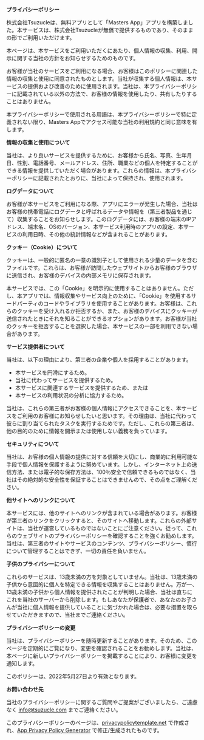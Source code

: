 **プライバシーポリシー**

株式会社Tsuzucleは、無料アプリとして「Masters App」アプリを構築しました。本サービスは、株式会社Tsuzucleが無償で提供するものであり、そのままの形でご利用いただけます。

本ページは、本サービスをご利用いただくにあたり、個人情報の収集、利用、開示に関する当社の方針をお知らせするためのものです。

お客様が当社のサービスをご利用になる場合、お客様はこのポリシーに関連した情報の収集と使用に同意されたものとします。当社が収集する個人情報は、本サービスの提供および改善のために使用されます。当社は、本プライバシーポリシーに記載されている以外の方法で、お客様の情報を使用したり、共有したりすることはありません。

本プライバシーポリシーで使用される用語は、本プライバシーポリシーで特に定義されない限り、Masters Appでアクセス可能な当社の利用規約と同じ意味を有します。

**情報の収集と使用について**

当社は、より良いサービスを提供するために、お客様から氏名、写真、生年月日、性別、電話番号、メールアドレス、住所、職業などの個人を特定することができる情報を提供していただく場合があります。これらの情報は、本プライバシーポリシーに記載されたとおりに、当社によって保持され、使用されます。

**ログデータについて**

お客様が本サービスをご利用になる際、アプリにエラーが発生した場合、当社はお客様の携帯電話にログデータと呼ばれるデータや情報を（第三者製品を通じて）収集することをお知らせします。このログデータには、お客様の端末のIPアドレス、端末名、OSのバージョン、本サービス利用時のアプリの設定、本サービスの利用日時、その他の統計情報などが含まれることがあります。

**クッキー（Cookie）について**

クッキーは、一般的に匿名の一意の識別子として使用される少量のデータを含むファイルです。これらは、お客様が訪問したウェブサイトからお客様のブラウザに送信され、お客様のデバイスの内部メモリに保存されます。

本サービスでは、この「Cookie」を明示的に使用することはありません。ただし、本アプリでは、情報収集やサービス向上のために、「Cookie」を使用するサードパーティのコードやライブラリを使用することがあります。お客様は、これらのクッキーを受け入れるか拒否するか、また、お客様のデバイスにクッキーが送信されたときにそれを知ることができるオプションがあります。お客様が当社のクッキーを拒否することを選択した場合、本サービスの一部を利用できない場合があります。

**サービス提供者について**

当社は、以下の理由により、第三者の企業や個人を採用することがあります。

* 本サービスを円滑にするため。
* 当社に代わってサービスを提供するため。
* 本サービスに関連するサービスを提供するため、または
* 本サービスの利用状況の分析に協力するため。

当社は、これらの第三者がお客様の個人情報にアクセスできることを、本サービスをご利用のお客様にお知らせしたいと思います。その理由は、当社に代わって彼らに割り当てられたタスクを実行するためです。ただし、これらの第三者は、他の目的のために情報を開示または使用しない義務を負っています。

**セキュリティについて**

当社は、お客様の個人情報の提供に対する信頼を大切にし、商業的に利用可能な手段で個人情報を保護するように努めています。しかし、インターネット上の送信方法、または電子的な保存方法は、100％安全で信頼できるものではなく、当社はその絶対的な安全性を保証することはできませんので、その点をご理解ください。

**他サイトへのリンクについて**

本サービスには、他のサイトへのリンクが含まれている場合があります。お客様が第三者のリンクをクリックすると、そのサイトへ移動します。これらの外部サイトは、当社が運営しているものではないことにご注意ください。従って、これらのウェブサイトのプライバシーポリシーを確認することを強くお勧めします。当社は、第三者のサイトやサービスのコンテンツ、プライバシーポリシー、慣行について管理することはできず、一切の責任を負いません。

**子供のプライバシーについて**

これらのサービスは、13歳未満の方を対象としていません。当社は、13歳未満の子供から意図的に個人を特定できる情報を収集することはありません。万が一、13歳未満の子供から個人情報を提供されたことが判明した場合、当社は直ちにこれを当社のサーバーから削除します。もしあなたが保護者で、あなたのお子さんが当社に個人情報を提供していることに気づかれた場合は、必要な措置を取らせていただきますので、当社までご連絡ください。

**プライバシーポリシーの変更**

当社は、プライバシーポリシーを随時更新することがあります。そのため、このページを定期的にご覧になり、変更を確認されることをお勧めします。当社は、本ページに新しいプライバシーポリシーを掲載することにより、お客様に変更を通知します。

このポリシーは、2022年5月27日より有効となります。

**お問い合わせ先**

当社のプライバシーポリシーに関するご質問やご提案がございましたら、ご遠慮なく info@tsuzucle.com までご連絡ください。

このプライバシーポリシーのページは、[privacypolicytemplate.net](https://privacypolicytemplate.net) で作成され、[App Privacy Policy Generator](https://app-privacy-policy-generator.nisrulz.com/) で修正/生成されたものです。
